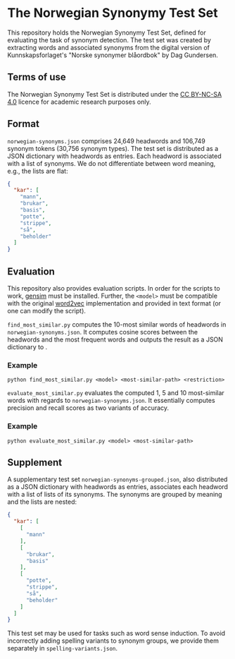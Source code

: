 # The Norwegian Synonymy Test Set

This repository holds the Norwegian Synonymy Test Set, defined for evaluating the task of synonym detection. 
The test set was created by extracting words and associated synonyms from the digital version of 
Kunnskapsforlaget's "Norske synonymer blåordbok" by Dag Gundersen. 

## Terms of use

The Norwegian Synonymy Test Set is distributed under the 
[CC BY-NC-SA 4.0](https://creativecommons.org/licenses/by-nc-sa/4.0/) licence
for academic research purposes only.

## Format 

`norwegian-synonyms.json` comprises 24,649 headwords and 106,749 synonym tokens (30,756 synonym types). 
The test set is distributed as a JSON dictionary with headwords as entries. Each headword is associated 
with a list of synonyms. We do not differentiate between word meaning, e.g., the lists are flat:

```json
{
  "kar": [
    "mann",
    "brukar",
    "basis",
    "potte",
    "strippe",
    "så",
    "beholder"
  ]
}
```

## Evaluation

This repository also provides evaluation scripts. In order for the scripts to work, 
[gensim](https://radimrehurek.com/gensim/) must be installed. Further, the `<model>` 
must be compatible with the original [word2vec](https://code.google.com/archive/p/word2vec/)
implementation and provided in text format (or one can modify the script).

```find_most_similar.py``` computes the 10-most similar words of headwords 
in ```norwegian-synonyms.json```. It computes cosine scores between the headwords 
and the <restriction> most frequent words and outputs the result as a JSON dictionary 
to <most-similar-path>.
  
### Example 
```python find_most_similar.py <model> <most-similar-path> <restriction>```

```evaluate_most_similar.py``` evaluates the computed 1, 5 and 10 most-similar words 
with regards to ```norwegian-synonyms.json```.
It essentially computes precision and recall scores as two variants of accuracy.

### Example
```python evaluate_most_similar.py <model> <most-similar-path>```

## Supplement

A supplementary test set ```norwegian-synonyms-grouped.json```, also distributed as a JSON 
dictionary with headwords as entries, associates each headword with a list of lists of its 
synonyms. The synonyms are grouped by meaning and the lists are nested:

```json
{
  "kar": [
    [
      "mann"
    ],
    [
      "brukar",
      "basis"
    ],
    [
      "potte",
      "strippe",
      "så",
      "beholder"
    ]
  ]
}
```

This test set may be used for tasks such as word sense induction. 
To avoid incorrectly adding spelling variants to synonym groups, 
we provide them separately in ```spelling-variants.json```. 
